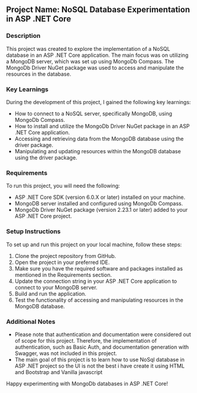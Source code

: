 ## Project Name: NoSQL Database Experimentation in ASP .NET Core

### Description

This project was created to explore the implementation of a NoSQL database in an ASP .NET Core application. The main focus was on utilizing a MongoDB server, which was set up using MongoDb Compass. The MongoDb Driver NuGet package was used to access and manipulate the resources in the database.

### Key Learnings

During the development of this project, I gained the following key learnings:

- How to connect to a NoSQL server, specifically MongoDB, using MongoDb Compass.
- How to install and utilize the MongoDb Driver NuGet package in an ASP .NET Core application.
- Accessing and retrieving data from the MongoDB database using the driver package.
- Manipulating and updating resources within the MongoDB database using the driver package.

### Requirements

To run this project, you will need the following:

- ASP .NET Core SDK (version 6.0.X or later) installed on your machine.
- MongoDB server installed and configured using MongoDb Compass.
- MongoDb Driver NuGet package (version 2.23.1 or later) added to your ASP .NET Core project.

### Setup Instructions

To set up and run this project on your local machine, follow these steps:

1. Clone the project repository from GitHub.
2. Open the project in your preferred IDE.
3. Make sure you have the required software and packages installed as mentioned in the Requirements section.
4. Update the connection string in your ASP .NET Core application to connect to your MongoDB server.
5. Build and run the application.
6. Test the functionality of accessing and manipulating resources in the MongoDB database.

### Additional Notes

- Please note that authentication and documentation were considered out of scope for this project. Therefore, the implementation of authentication, such as Basic Auth, and documentation generation with Swagger, was not included in this project.
- The main goal of this project is to learn how to use NoSql database in ASP .NET project so the UI is not the best i have create it using HTML and Bootstrap and Vanilla javascript 

Happy experimenting with MongoDb databases in ASP .NET Core!

